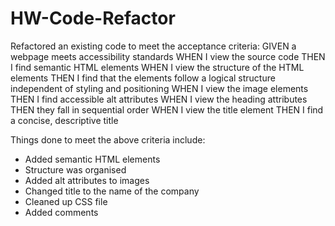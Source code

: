 # HW-Code-Refactor

Refactored an existing code to meet the acceptance criteria:
GIVEN a webpage meets accessibility standards
WHEN I view the source code
THEN I find semantic HTML elements
WHEN I view the structure of the HTML elements
THEN I find that the elements follow a logical structure independent of styling and positioning
WHEN I view the image elements
THEN I find accessible alt attributes
WHEN I view the heading attributes
THEN they fall in sequential order
WHEN I view the title element
THEN I find a concise, descriptive title

Things done to meet the above criteria include:
- Added semantic HTML elements
- Structure was organised
- Added alt attributes to images
- Changed title to the name of the company
- Cleaned up CSS file
- Added comments
